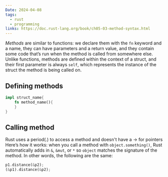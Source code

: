 ```yaml
---
Date: 2024-04-08
tags:
  - rust
  - programming
links: https://doc.rust-lang.org/book/ch05-03-method-syntax.html
---
```

_Methods_ are similar to functions: we declare them with the `fn` keyword and a name, they can have parameters and a return value, and they contain some code that’s run when the method is called from somewhere else. Unlike functions, methods are defined within the context of a struct, and their first parameter is always `self`, which represents the instance of the struct the method is being called on.

## Defining methods
```rust
impl struct_name{
	fn method_name(){
	}
}
```
## Calling method
Rust uses a period(.) to access a method and doesn't have a -> for pointers   
Here’s how it works: when you call a method with `object.something()`, Rust automatically adds in `&`, `&mut`, or `*` so `object` matches the signature of the method. In other words, the following are the same:

```rust
p1.distance(&p2);
(&p1).distance(&p2);
```